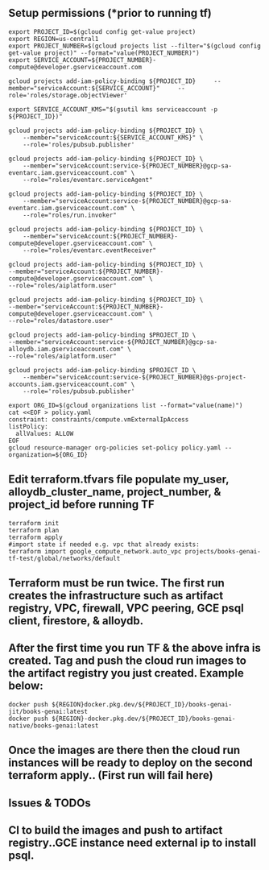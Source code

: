 ## Setup permissions (*prior to running tf)

```shell
export PROJECT_ID=$(gcloud config get-value project)
export REGION=us-central1
export PROJECT_NUMBER=$(gcloud projects list --filter="$(gcloud config get-value project)" --format="value(PROJECT_NUMBER)")
export SERVICE_ACCOUNT=${PROJECT_NUMBER}-compute@developer.gserviceaccount.com

gcloud projects add-iam-policy-binding ${PROJECT_ID}     --member="serviceAccount:${SERVICE_ACCOUNT}"     --role='roles/storage.objectViewer'

export SERVICE_ACCOUNT_KMS="$(gsutil kms serviceaccount -p ${PROJECT_ID})"

gcloud projects add-iam-policy-binding ${PROJECT_ID} \
    --member="serviceAccount:${SERVICE_ACCOUNT_KMS}" \
    --role='roles/pubsub.publisher'

gcloud projects add-iam-policy-binding ${PROJECT_ID} \
    --member="serviceAccount:service-${PROJECT_NUMBER}@gcp-sa-eventarc.iam.gserviceaccount.com" \
    --role="roles/eventarc.serviceAgent"

gcloud projects add-iam-policy-binding ${PROJECT_ID} \
    --member="serviceAccount:service-${PROJECT_NUMBER}@gcp-sa-eventarc.iam.gserviceaccount.com" \
    --role="roles/run.invoker"

gcloud projects add-iam-policy-binding ${PROJECT_ID} \
    --member="serviceAccount:${PROJECT_NUMBER}-compute@developer.gserviceaccount.com" \
    --role="roles/eventarc.eventReceiver"

gcloud projects add-iam-policy-binding ${PROJECT_ID} \
--member="serviceAccount:${PROJECT_NUMBER}-compute@developer.gserviceaccount.com" \
--role="roles/aiplatform.user"

gcloud projects add-iam-policy-binding ${PROJECT_ID} \
--member="serviceAccount:${PROJECT_NUMBER}-compute@developer.gserviceaccount.com" \
--role="roles/datastore.user" 

gcloud projects add-iam-policy-binding $PROJECT_ID \
--member="serviceAccount:service-${PROJECT_NUMBER}@gcp-sa-alloydb.iam.gserviceaccount.com" \
--role="roles/aiplatform.user"

gcloud projects add-iam-policy-binding $PROJECT_ID \
    --member="serviceAccount:service-${PROJECT_NUMBER}@gs-project-accounts.iam.gserviceaccount.com" \
    --role='roles/pubsub.publisher' 

export ORG_ID=$(gcloud organizations list --format="value(name)")
cat <<EOF > policy.yaml
constraint: constraints/compute.vmExternalIpAccess
listPolicy:
  allValues: ALLOW
EOF
gcloud resource-manager org-policies set-policy policy.yaml --organization=${ORG_ID}
```
## Edit terraform.tfvars file populate my_user, alloydb_cluster_name, project_number, & project_id before running TF

```shell
terraform init 
terraform plan
terraform apply
#import state if needed e.g. vpc that already exists:
terraform import google_compute_network.auto_vpc projects/books-genai-tf-test/global/networks/default
```

## Terraform must be run twice. The first run creates the infrastructure such as artifact registry, VPC, firewall, VPC peering, GCE psql client, firestore, & alloydb.
## After the first time you run TF & the above infra is created. Tag and push the cloud run images to the artifact registry you just created. Example below:
```shell
docker push ${REGION}docker.pkg.dev/${PROJECT_ID}/books-genai-jit/books-genai:latest
docker push ${REGION}-docker.pkg.dev/${PROJECT_ID}/books-genai-native/books-genai:latest
```
## Once the images are there then the cloud run instances will be ready to deploy on the second terraform apply.. (First run will fail here)

## Issues & TODOs
## CI to build the images and push to artifact registry..GCE instance need external ip to install psql.